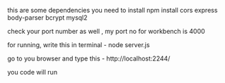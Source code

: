 this are  some dependencies you need to install 
npm install cors express body-parser bcrypt mysql2

check your port number as well , my port no for workbench is 4000 

for running, 
write this in terminal - node server.js

go to you browser and type this - 
http://localhost:2244/ 

you code will run 
